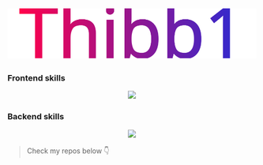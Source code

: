 <h1 align="center">
  <a href="https://brumai.re" title="brumai.re" target="_blank">
    <img src="./src/Thibb1.svg" alt="Thibb1" />
  </a>
</h1>

### Frontend skills
<p align=center>
    <img src="https://skillicons.dev/icons?theme=light&i=js,ts,html,css,react,nextjs,angular,lit,svelte">
</p>

### Backend skills
<p align=center>
    <img src="https://skillicons.dev/icons?theme=light&i=nodejs,express,mongo,azure,docker,github,cloudflare,vercel,c">
</p>

> Check my repos below 👇
